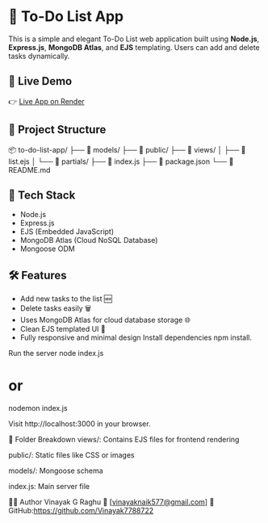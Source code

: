 # 📝 To-Do List App

This is a simple and elegant To-Do List web application built using **Node.js**, **Express.js**, **MongoDB Atlas**, and **EJS** templating. Users can add and delete tasks dynamically.

## 🚀 Live Demo

👉 [Live App on Render](https://todo-list-database-fbzw.onrender.com/)

## 📂 Project Structure

📦 to-do-list-app/
├── 📁 models/
├── 📁 public/
├── 📁 views/
│ ├── 📄 list.ejs
│ └── 📄 partials/
├── 📄  index.js
├── 📄 package.json
└── 📄 README.md


## 🔧 Tech Stack

- Node.js
- Express.js
- EJS (Embedded JavaScript)
- MongoDB Atlas (Cloud NoSQL Database)
- Mongoose ODM

## 🛠️ Features

- Add new tasks to the list 🆕
- Delete tasks easily 🗑️
- Uses MongoDB Atlas for cloud database storage 🌐
- Clean EJS templated UI 🎨
- Fully responsive and minimal design
Install dependencies
npm install.

Run the server
node index.js
# or
nodemon index.js

Visit http://localhost:3000 in your browser.

🧠 Folder Breakdown
views/: Contains EJS files for frontend rendering

public/: Static files like CSS or images

models/: Mongoose schema 

index.js: Main server file


👨‍💻 Author
Vinayak G Raghu
📧 [vinayaknaik577@gmail.com]
🔗 GitHub:https://github.com/Vinayak7788722

